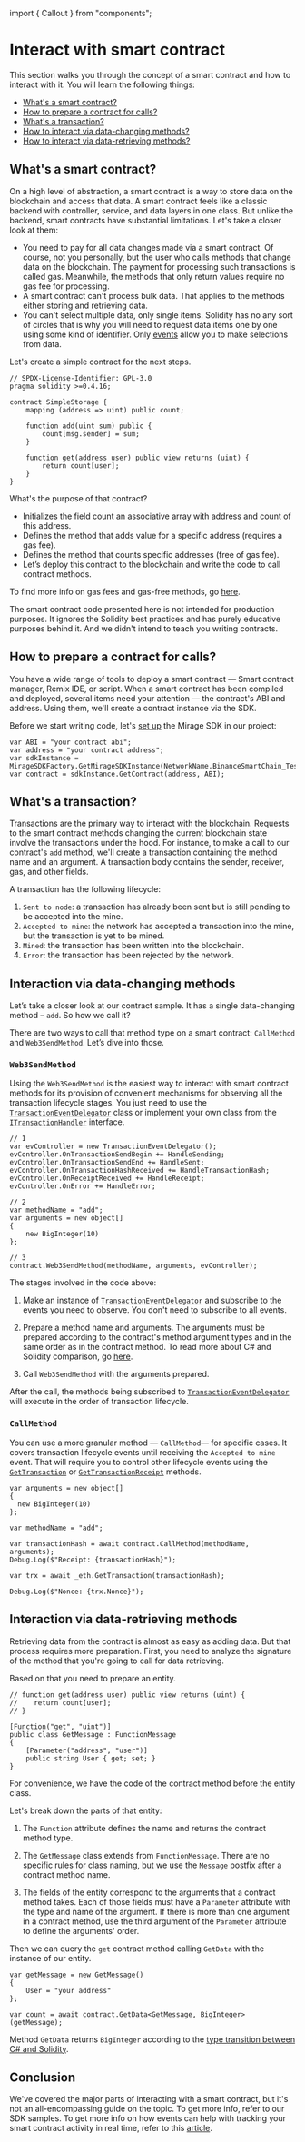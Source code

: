 import { Callout } from "components";

# Interact with smart contract

This section walks you through the concept of a smart contract and how to interact with it.
You will learn the following things:

  * [What's a smart contract?](/unity-sdk/interacting-with-blockchain/interacting-with-smart-contract/#whats-a-smart-contract)
  * [How to prepare a contract for calls?](/unity-sdk/interacting-with-blockchain/interacting-with-smart-contract/#how-to-prepare-a-contract-for-calls)
  * [What's a transaction?](/unity-sdk/interacting-with-blockchain/interacting-with-smart-contract/#whats-a-transaction)
  * [How to interact via data-changing methods?](/unity-sdk/interacting-with-blockchain/interacting-with-smart-contract/#interaction-via-data-changing-methods)
  * [How to interact via data-retrieving methods?](/unity-sdk/interacting-with-blockchain/interacting-with-smart-contract/#interaction-via-data-retrieving-methods)

## What's a smart contract?

On a high level of abstraction, a smart contract is a way to store data on the blockchain and access that data. A smart contract feels like a classic backend with controller, service, and data layers in one class. But unlike the backend, smart contracts have substantial limitations. Let's take a closer look at them:

  * You need to pay for all data changes made via a smart contract. Of course, not you personally, but the user who calls methods that change data on the blockchain. The payment for processing such transactions is called gas. Meanwhile, the methods that only return values require no gas fee for processing.
  * A smart contract can't process bulk data. That applies to the methods either storing and retrieving data.
  * You can't select multiple data, only single items. Solidity has no any sort of circles that is why you will need to request data items one by one using some kind of identifier. Only [events](/unity-sdk/how-to/update-events/) allow you to make selections from data.

Let's create a simple contract for the next steps.

```solidity
// SPDX-License-Identifier: GPL-3.0
pragma solidity >=0.4.16;

contract SimpleStorage {
    mapping (address => uint) public count;

    function add(uint sum) public {
        count[msg.sender] = sum;
    }

    function get(address user) public view returns (uint) {
        return count[user];
    }
}
```

What's the purpose of that contract?

  * Initializes the field count an associative array with address and count of this address.
  * Defines the method that adds value for a specific address (requires a gas fee).
  * Defines the method that counts specific addresses (free of gas fee).
  * Let’s deploy this contract to the blockchain and write the code to call contract methods.

To find more info on gas fees and gas-free methods, go [here](/extra/gas-fees-gas-free-methods/).

<Callout type="tip">
The smart contract code presented here is not intended for production purposes. It ignores the Solidity best practices and has purely educative purposes behind it. And we didn't intend to teach you writing contracts.
</Callout>

## How to prepare a contract for calls?

You have a wide range of tools to deploy a smart contract — Smart contract manager, Remix IDE, or script. When a smart contract has been compiled and deployed, several items need your attention — the contract's ABI and address. Using them, we'll create a contract instance via the SDK.

Before we start writing code, let's [set up](/unity-sdk/setting-up/) the Mirage SDK in our project:

```solidity
var ABI = "your contract abi";
var address = "your contract address";
var sdkInstance = MirageSDKFactory.GetMirageSDKInstance(NetworkName.BinanceSmartChain_TestNet);
var contract = sdkInstance.GetContract(address, ABI);
```

## What's a transaction?

Transactions are the primary way to interact with the blockchain. Requests to the smart contract methods changing the current blockchain state involve the transactions under the hood. For instance, to make a call to our contract's `add` method, we'll create a transaction containing the method name and an argument. A transaction body contains the sender, receiver, gas, and other fields.

A transaction has the following lifecycle:

  1. `Sent to node`: a transaction has already been sent but is still pending to be accepted into the mine.
  2. `Accepted to mine`: the network has accepted a transaction into the mine, but the transaction is yet to be mined.
  3. `Mined`: the transaction has been written into the blockchain.
  4. `Error`: the transaction has been rejected by the network.

## Interaction via data-changing methods

Let’s take a closer look at our contract sample. It has a single data-changing method – `add`. So how we call it?

There are two ways to call that method type on a smart contract: `CallMethod` and `Web3SendMethod`. Let’s dive into those.

### `Web3SendMethod`

Using the `Web3SendMethod` is the easiest way to interact with smart contract methods for its provision of convenient mechanisms for observing all the transaction lifecycle stages. You just need to use the [`TransactionEventDelegator`](https://github.com/Ankr-network/game-unity-sdk/blob/88f4086882c0f5a66adda0f8e5683c5ac3da6ec5/Assets/MirageSDK/Examples/Scripts/EventListenerExample/TransactionEventDelegator.cs) class or implement your own class from the [`ITransactionHandler`](https://github.com/Ankr-network/game-unity-sdk/blob/88f4086882c0f5a66adda0f8e5683c5ac3da6ec5/Assets/MirageSDK/Runtime/Core/Infrastructure/ITransactionEventHandler.cs) interface.

```solidity
// 1
var evController = new TransactionEventDelegator();
evController.OnTransactionSendBegin += HandleSending;
evController.OnTransactionSendEnd += HandleSent;
evController.OnTransactionHashReceived += HandleTransactionHash;
evController.OnReceiptReceived += HandleReceipt;
evController.OnError += HandleError;

// 2
var methodName = "add";
var arguments = new object[]
{
	new BigInteger(10)
};

// 3		
contract.Web3SendMethod(methodName, arguments, evController);
```

The stages involved in the code above:

  1. Make an instance of [`TransactionEventDelegator`](https://github.com/Ankr-network/game-unity-sdk/blob/88f4086882c0f5a66adda0f8e5683c5ac3da6ec5/Assets/MirageSDK/Examples/Scripts/EventListenerExample/TransactionEventDelegator.cs) and subscribe to the events you need to observe. You don't need to subscribe to all events.

  2. Prepare a method name and arguments. The arguments must be prepared according to the contract's method argument types and in the same order as in the contract method. To read more about C# and Solidity comparison, go [here](/extra/csharp-to-solidity/).

  3. Call `Web3SendMethod` with the arguments prepared.

After the call, the methods being subscribed to [`TransactionEventDelegator`](https://github.com/Ankr-network/game-unity-sdk/blob/88f4086882c0f5a66adda0f8e5683c5ac3da6ec5/Assets/MirageSDK/Examples/Scripts/EventListenerExample/TransactionEventDelegator.cs) will execute in the order of transaction lifecycle.


### `CallMethod`

You can use a more granular method — `CallMethod`— for specific cases. It covers transaction lifecycle events until receiving the `Accepted to mine` event. That will require you to control other lifecycle events using the [`GetTransaction`](/unity-sdk/reference/eth-handler/#gettransaction) or [`GetTransactionReceipt`](/unity-sdk/reference/eth-handler/#gettransactionreceipt) methods.

```solidity
var arguments = new object[]
{
  new BigInteger(10)
};

var methodName = "add";
			
var transactionHash = await contract.CallMethod(methodName, arguments);
Debug.Log($"Receipt: {transactionHash}");

var trx = await _eth.GetTransaction(transactionHash);

Debug.Log($"Nonce: {trx.Nonce}");
```

## Interaction via data-retrieving methods

Retrieving data from the contract is almost as easy as adding data. But that process requires more preparation. First, you need to analyze the signature of the method that you're going to call for data retrieving.

Based on that you need to prepare an entity.

```solidity
// function get(address user) public view returns (uint) {
//    return count[user];
// }

[Function("get", "uint")]
public class GetMessage : FunctionMessage
{
	[Parameter("address", "user")]
	public string User { get; set; }
}
```

For convenience, we have the code of the contract method before the entity class.

Let's break down the parts of that entity:

  1. The `Function` attribute defines the name and returns the contract method type.

  2. The `GetMessage` class extends from `FunctionMessage`. There are no specific rules for class naming, but we use the `Message` postfix after a contract method name.

  3. The fields of the entity correspond to the arguments that a contract method takes. Each of those fields must have a `Parameter` attribute with the type and name of the argument. If there is more than one argument in a contract method, use the third argument of the `Parameter` attribute to define the arguments' order.

Then we can query the `get` contract method calling `GetData` with the instance of our entity.

```solidity
var getMessage = new GetMessage()
{
	User = "your address"
};

var count = await contract.GetData<GetMessage, BigInteger>(getMessage);
```

Method `GetData` returns `BigInteger` according to the [type transition between C# and Solidity](/extra/csharp-to-solidity/).

## Conclusion

We've covered the major parts of interacting with a smart contract, but it's not an all-encompassing guide on the topic. To get more info, refer to our SDK samples. To get more info on how events can help with tracking your smart contract activity in real time, refer to this [article](/unity-sdk/how-to/update-events/).

